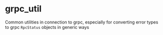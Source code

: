 grpc_util
=========

Common utilities in connection to grpc, especially for converting error types
to grpc `RpcStatus` objects in generic ways
